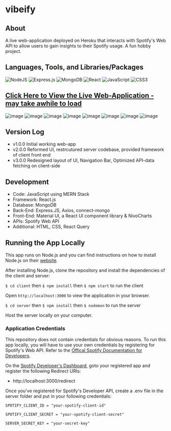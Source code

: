 # vibeify

## About
A live web-application deployed on Heroku that interacts with Spotify's Web API to allow users to gain insights to their Spotify usage. A fun hobby project.

## Languages, Tools, and Libraries/Packages
![NodeJS](https://img.shields.io/badge/node.js-6DA55F?style=for-the-badge&logo=node.js&logoColor=white) ![Express.js](https://img.shields.io/badge/express.js-%23404d59.svg?style=for-the-badge&logo=express&logoColor=%2361DAFB) ![MongoDB](https://img.shields.io/badge/MongoDB-%234ea94b.svg?style=for-the-badge&logo=mongodb&logoColor=white) ![React](https://img.shields.io/badge/react-%2320232a.svg?style=for-the-badge&logo=react&logoColor=%2361DAFB) ![JavaScript](https://img.shields.io/badge/javascript-%23323330.svg?style=for-the-badge&logo=javascript&logoColor=%23F7DF1E) ![CSS3](https://img.shields.io/badge/css3-%231572B6.svg?style=for-the-badge&logo=css3&logoColor=white)

## [Click Here to View the Live Web-Application - may take awhile to load](https://vibeify-1cdb0dbbe555.herokuapp.com/home)

![image](https://github.com/lukarh/vibeify/assets/65103724/892c78b6-4523-4244-8033-a30505c26737)
![image](https://github.com/lukarh/vibeify/assets/65103724/b95d3278-13af-4ada-8156-7bc4ceefafff)
![image](https://github.com/lukarh/vibeify/assets/65103724/3c48117e-5b86-4724-974b-9ea3e33736c5)
![image](https://github.com/lukarh/vibeify/assets/65103724/da65c0ca-c082-4c00-bddc-8e75434cbbbe)
![image](https://github.com/lukarh/vibeify/assets/65103724/bda03f9b-ebbf-4288-8055-6643717bd95d)
![image](https://github.com/lukarh/vibeify/assets/65103724/1eef1047-3367-4112-bfbe-d4b4355acd37)
![image](https://github.com/lukarh/vibeify/assets/65103724/4ecaea40-85ab-4a79-924a-16688093473f)
![image](https://github.com/lukarh/vibeify/assets/65103724/37a6a86e-638e-4fef-aa69-eb578710aa29)

## Version Log
- v1.0.0 Initial working web-app
- v2.0.0 Reformed UI, restrcutured server codebase, provided framework of client front end
- v3.0.0 Redesigned layout of UI, Navigation Bar, Optimized API-data fetching on client-side

## Development

- Code: JavaScript using MERN Stack
- Framework: React.js
- Database: MongoDB
- Back-End: Express.JS, Axios, connect-mongo
- Front-End: Material UI, a React UI component library & NivoCharts
- APIs: Spotify Web API
- Additional: HTML, CSS, React Query

## Running the App Locally

This app runs on Node.js and you can find instructions on how to install Node.js on their [website](https://nodejs.org/download/).

After installing Node.js, clone the repository and install the dependencies of the client and server:

`$ cd client` then `$ npm install` then `$ npm start` to run the client

Open `http://localhost:3000` to view the application in your browser.

`$ cd server` then `$ npm install` then `$ nodemon` to run the server

Host the server locally on your computer.

### Application Credentials

This repository does not contain credentials for obvious reasons. To run this app locally, you will have to use your own credentials by registering for Spotify's Web API. Refer to the [Offical Spotify Documentation for Developers](https://developer.spotify.com/).

On the [Spotify Developer's Dashboard](https://developer.spotify.com/dashboard), goto your registered app and register the following Redirect URIs:

- http://localhost:3000/redirect

Once you've registered for Spotify's Developer API, create a .env file in the server folder and put in your following credentials:

`SPOTIFY_CLIENT_ID = "your-spotify-client-id"`

`SPOTIFY_CLIENT_SECRET = "your-spotify-client-secret"`

`SERVER_SECRET_KEY = "your-secret-key"`


